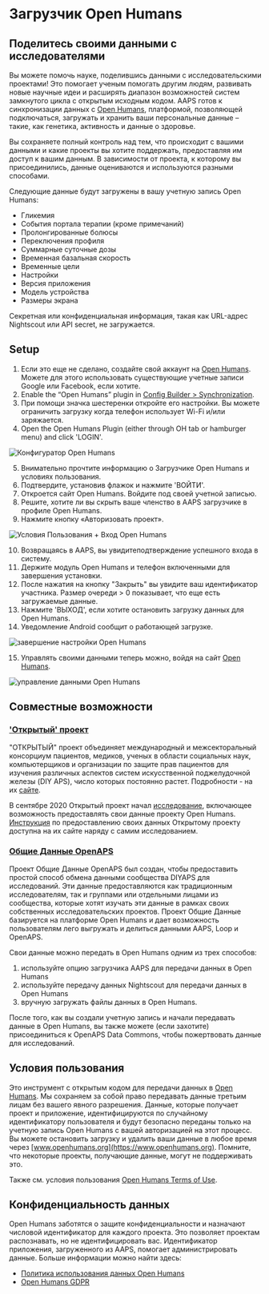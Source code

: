 # Загрузчик Open Humans

## Поделитесь своими данными с исследователями

Вы можете помочь науке, поделившись данными с исследовательскими проектами! Это помогает ученым помогать другим людям, развивать новые научные идеи и расширять диапазон возможностей систем замкнутого цикла с открытым исходным кодом. AAPS готов к синхронизации данных с [Open Humans](https://www.openhumans.org), платформой, позволяющей подключаться, загружать и хранить ваши персональные данные – такие, как генетика, активность и данные о здоровье.

Вы сохраняете полный контроль над тем, что происходит с вашими данными и какие проекты вы хотите поддержать, предоставляя им доступ к вашим данным. В зависимости от проекта, к которому вы присоединились, данные оцениваются и используются разными способами.

Следующие данные будут загружены в вашу учетную запись Open Humans:

- Гликемия
- События портала терапии (кроме примечаний)
- Пролонгированные болюсы
- Переключения профиля
- Суммарные суточные дозы
- Временная базальная скорость
- Временные цели
- Настройки
- Версия приложения
- Модель устройства
- Размеры экрана

Секретная или конфиденциальная информация, такая как URL-адрес Nightscout или API secret, не загружается.

## Setup

1. Если это еще не сделано, создайте свой аккаунт на [Open Humans](https://www.openhumans.org). Можете для этого использовать существующие учетные записи Google или Facebook, если хотите.
2. Enable the “Open Humans” plugin in [Config Builder > Synchronization](../SettingUpAaps/ConfigBuilder.md).
3. При помощи значка шестеренки откройте его настройки. Вы можете ограничить загрузку когда телефон использует Wi-Fi и/или заряжается.
4. Open the Open Humans Plugin (either through OH tab or hamburger menu) and click 'LOGIN'.

![Конфигуратор Open Humans](../images/OHUploader1.png)

5. Внимательно прочтите информацию о Загрузчике Open Humans и условиях пользования.
6. Подтвердите, установив флажок и нажмите 'ВОЙТИ'.
7. Откроется сайт Open Humans. Войдите под своей учетной записью.
8. Решите, хотите ли вы скрыть ваше членство в AAPS загрузчике в профиле Open Humans.
9. Нажмите кнопку «Авторизовать проект».

![Условия Пользования + Вход Open Humans](../images/OHUploader2.png)

10. Возвращаясь в AAPS, вы увидитеподтверждение успешного входа в систему.
11. Держите модуль Open Humans и телефон включенными для завершения установки.
12. После нажатия на кнопку "Закрыть" вы увидите ваш идентификатор участника. Размер очереди > 0 показывает, что еще есть загружаемые данные.
13. Нажмите 'ВЫХОД', если хотите остановить загрузку данных для Open Humans.
14. Уведомление Android сообщит о работающей загрузке.

![завершение настройки Open Humans](../images/OHUploader3.png)

15. Управлять своими данными теперь можно, войдя на сайт [Open Humans](https://www.openhumans.org).

![управление данными Open Humans](../images/OHWeb.png)

## Совместные возможности

### ['Открытый' проект](https://www.open-diabetes.eu/)

"ОТКРЫТЫЙ" проект объединяет международный и межсекторальный консорциум пациентов, медиков, ученых в области социальных наук, компьютерщиков и организации по защите прав пациентов для изучения различных аспектов систем искусственной поджелудочной железы (DIY APS), число которых постоянно растет. Подробности - на их [сайте](https://www.open-diabetes.eu/).

В сентябре 2020 Открытый проект начал [исследование](https://survey.open-diabetes.eu/), включающее возможность предоставлять свои данные проекту Open Humans. [Инструкция](https://open-diabetes.eu/en/open-survey/survey-tutorials/) по предоставлению своих данных Открытому проекту доступна на их сайте наряду с самим исследованием.

### [Общие Данные OpenAPS](https://www.openhumans.org/activity/openaps-data-commons/)

Проект Общие Данные OpenAPS был создан, чтобы предоставить простой способ обмена данными сообщества DIYAPS для исследований. Эти данные предоставляются как традиционным исследователям, так и группами или отдельными лицами из сообщества, которые хотят изучать эти данные в рамках своих собственных исследовательских проектов. Проект Общие Данные базируется на платформе Open Humans и дает возможность пользователям лего выгружать и делиться данными AAPS, Loop и OpenAPS.

Свои данные можно передать в Open Humans одним из трех способов:

1. используйте опцию загрузчика AAPS для передачи данных в Open Humans
2. используйте передачу данных Nightscout для передачи данных в Open Humans
3. вручную загружать файлы данных в Open Humans.

После того, как вы создали учетную запись и начали передавать данные в Open Humans, вы также можете (если захотите) присоединиться к OpenAPS Data Commons, чтобы пожертвовать данные для исследований.

## Условия пользования

Это инструмент с открытым кодом для передачи данных в [Open Humans](https://www.openhumans.org). Мы сохраняем за собой право передавать данные третьим лицам без вашего явного разрешения. Данные, которые получает проект и приложение, идентифицируются по случайному идентификатору пользователя и будут безопасно переданы только на учетную запись Open Humans с вашей авторизацией на этот процесс. Вы можете остановить загрузку и удалить ваши данные в любое время через [www.openhumans.org](https://www.openhumans.org). Помните, что некоторые проекты, получающие данные, могут не поддерживать это.

Также см. условия пользования [Open Humans Terms of Use](https://www.openhumans.org/terms/).

## Конфиденциальность данных

Open Humans заботятся о защите конфиденциальности и назначают числовой идентификатор для каждого проекта. Это позволяет проектам распознавать, но не идентифицировать вас. Идентификатор приложения, загруженного из AAPS, помогает администрировать данные. Больше информации можно найти здесь:

- [Политика использования данных Open Humans](https://www.openhumans.org/data-use/)
- [Open Humans GDPR](https://www.openhumans.org/gdpr/)
